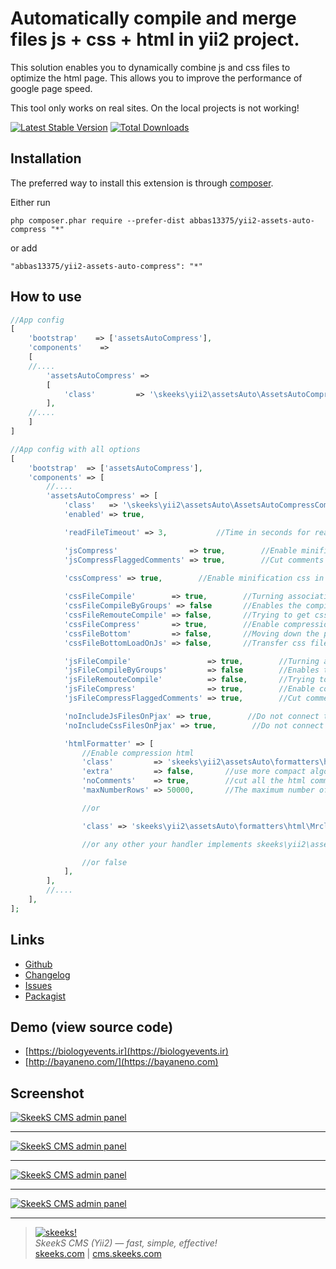 Automatically compile and merge files js + css + html in yii2 project.
===================================

This solution enables you to dynamically combine js and css files to optimize the html page.
This allows you to improve the performance of google page speed.

This tool only works on real sites. On the local projects is not working!

[![Latest Stable Version](https://img.shields.io/packagist/v/abbas13375/yii2-assets-auto-compress.svg)](https://packagist.org/packages/abbas13375/yii2-assets-auto-compress)
[![Total Downloads](https://img.shields.io/packagist/dt/abbas13375/yii2-assets-auto-compress.svg)](https://packagist.org/packages/abbas13375/yii2-assets-auto-compress)


Installation
------------

The preferred way to install this extension is through [composer](http://getcomposer.org/download/).

Either run

```
php composer.phar require --prefer-dist abbas13375/yii2-assets-auto-compress "*"
```

or add

```
"abbas13375/yii2-assets-auto-compress": "*"
```


How to use
----------

```php
//App config
[
    'bootstrap'    => ['assetsAutoCompress'],
    'components'    =>
    [
    //....
        'assetsAutoCompress' =>
        [
            'class'         => '\skeeks\yii2\assetsAuto\AssetsAutoCompressComponent',
        ],
    //....
    ]
]

```



```php
//App config with all options
[
    'bootstrap'  => ['assetsAutoCompress'],
    'components' => [
        //....
        'assetsAutoCompress' => [
            'class'   => '\skeeks\yii2\assetsAuto\AssetsAutoCompressComponent',
            'enabled' => true,

            'readFileTimeout' => 3,           //Time in seconds for reading each asset file

            'jsCompress'                => true,        //Enable minification js in html code
            'jsCompressFlaggedComments' => true,        //Cut comments during processing js

            'cssCompress' => true,        //Enable minification css in html code
            
            'cssFileCompile'        => true,        //Turning association css files
            'cssFileCompileByGroups' => false       //Enables the compilation of files in groups rather than in a single file. Works only when the $cssFileCompile option is enabled
            'cssFileRemouteCompile' => false,       //Trying to get css files to which the specified path as the remote file, skchat him to her.
            'cssFileCompress'       => true,        //Enable compression and processing before being stored in the css file
            'cssFileBottom'         => false,       //Moving down the page css files
            'cssFileBottomLoadOnJs' => false,       //Transfer css file down the page and uploading them using js

            'jsFileCompile'                 => true,        //Turning association js files
            'jsFileCompileByGroups'         => false        //Enables the compilation of files in groups rather than in a single file. Works only when the $jsFileCompile option is enabled
            'jsFileRemouteCompile'          => false,       //Trying to get a js files to which the specified path as the remote file, skchat him to her.
            'jsFileCompress'                => true,        //Enable compression and processing js before saving a file
            'jsFileCompressFlaggedComments' => true,        //Cut comments during processing js

            'noIncludeJsFilesOnPjax' => true,        //Do not connect the js files when all pjax requests when all pjax requests when enabled jsFileCompile
            'noIncludeCssFilesOnPjax' => true,        //Do not connect the css files when all pjax requests when all pjax requests when enabled cssFileCompile

            'htmlFormatter' => [
                //Enable compression html
                'class'         => 'skeeks\yii2\assetsAuto\formatters\html\TylerHtmlCompressor',
                'extra'         => false,       //use more compact algorithm
                'noComments'    => true,        //cut all the html comments
                'maxNumberRows' => 50000,       //The maximum number of rows that the formatter runs on

                //or

                'class' => 'skeeks\yii2\assetsAuto\formatters\html\MrclayHtmlCompressor',

                //or any other your handler implements skeeks\yii2\assetsAuto\IFormatter interface

                //or false
            ],
        ],
        //....
    ],
];

```


Links
----------
* [Github](https://github.com/skeeks-semenov/yii2-assets-auto-compress)
* [Changelog](https://github.com/skeeks-semenov/yii2-assets-auto-compress/blob/master/CHANGELOG.md)
* [Issues](https://github.com/skeeks-semenov/yii2-assets-auto-compress/issues)
* [Packagist](https://packagist.org/packages/skeeks/yii2-assets-auto-compress)


Demo (view source code)
----------
* [https://biologyevents.ir](https://biologyevents.ir)
* [http://bayaneno.com/](https://bayaneno.com)



Screenshot
------------
[![SkeekS CMS admin panel](http://marketplace.cms.skeeks.com/uploads/all/b7/5e/8b/b75e8b31bfda1686d950c7b8783b53b5.png)](http://marketplace.cms.skeeks.com/uploads/all/b7/5e/8b/b75e8b31bfda1686d950c7b8783b53b5.png)

___

[![SkeekS CMS admin panel](http://marketplace.cms.skeeks.com/uploads/all/3d/8c/aa/3d8caa7df0ef5cb0dd5149f5a5bdebba.png)](http://marketplace.cms.skeeks.com/uploads/all/3d/8c/aa/3d8caa7df0ef5cb0dd5149f5a5bdebba.png)

___

[![SkeekS CMS admin panel](http://marketplace.cms.skeeks.com/uploads/all/6f/77/39/6f7739f74f93dc6c82be15bdc86355a9.png)](http://marketplace.cms.skeeks.com/uploads/all/6f/77/39/6f7739f74f93dc6c82be15bdc86355a9.png)

___

[![SkeekS CMS admin panel](http://marketplace.cms.skeeks.com/uploads/all/0e/08/ff/0e08ffc6d46a1ffa1683c32e8f916d67.png)](http://marketplace.cms.skeeks.com/uploads/all/0e/08/ff/0e08ffc6d46a1ffa1683c32e8f916d67.png)


___

> [![skeeks!](https://skeeks.com/img/logo/logo-no-title-80px.png)](https://skeeks.com)  
<i>SkeekS CMS (Yii2) — fast, simple, effective!</i>  
[skeeks.com](https://skeeks.com) | [cms.skeeks.com](https://cms.skeeks.com)


